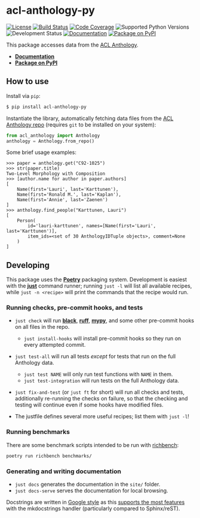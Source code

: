 # acl-anthology-py

[![License](https://img.shields.io/github/license/mbollmann/acl-anthology-py)](LICENSE)
[![Build Status](https://img.shields.io/github/actions/workflow/status/mbollmann/acl-anthology-py/code-quality.yml)](https://github.com/mbollmann/acl-anthology-py/actions/workflows/code-quality.yml)
[![Code Coverage](https://img.shields.io/codecov/c/gh/mbollmann/acl-anthology-py)](https://codecov.io/gh/mbollmann/acl-anthology-py)
![Supported Python Versions](https://img.shields.io/pypi/pyversions/acl-anthology-py)
![Development Status](https://img.shields.io/pypi/status/acl-anthology-py)
[![Documentation](https://img.shields.io/readthedocs/acl-anthology-py)](https://acl-anthology-py.readthedocs.io/en/latest/)
[![Package on PyPI](https://img.shields.io/pypi/v/acl-anthology-py)](https://pypi.org/project/acl-anthology-py/)

This package accesses data from the [ACL
Anthology](https://github.com/acl-org/acl-anthology).

- [**Documentation**](https://acl-anthology-py.readthedocs.io/en/latest/)
- [**Package on PyPI**](https://pypi.org/project/acl-anthology-py/)

## How to use

Install via `pip`:

```bash
$ pip install acl-anthology-py
```

Instantiate the library, automatically fetching data files from the [ACL
Anthology repo](https://github.com/acl-org/acl-anthology) (requires `git` to be
installed on your system):

```python
from acl_anthology import Anthology
anthology = Anthology.from_repo()
```

Some brief usage examples:

```pycon
>>> paper = anthology.get("C92-1025")
>>> str(paper.title)
Two-Level Morphology with Composition
>>> [author.name for author in paper.authors]
[
    Name(first='Lauri', last='Karttunen'),
    Name(first='Ronald M.', last='Kaplan'),
    Name(first='Annie', last='Zaenen')
]
>>> anthology.find_people("Karttunen, Lauri")
[
    Person(
        id='lauri-karttunen', names=[Name(first='Lauri', last='Karttunen')],
        item_ids=<set of 30 AnthologyIDTuple objects>, comment=None
    )
]
```

## Developing

This package uses the [**Poetry**](https://python-poetry.org/) packaging system.
Development is easiest with the [**just**](https://github.com/casey/just)
command runner; running `just -l` will list all available recipes, while `just
-n <recipe>` will print the commands that the recipe would run.

### Running checks, pre-commit hooks, and tests

- `just check` will run [**black**](https://github.com/psf/black),
   [**ruff**](https://github.com/charliermarsh/ruff),
   [**mypy**](https://mypy.readthedocs.io), and some other pre-commit hooks on all
   files in the repo.

    - `just install-hooks` will install pre-commit hooks so they run on every
      attempted commit.

- `just test-all` will run all tests _except_ for tests that run on the full
  Anthology data.

    - `just test NAME` will only run test functions with `NAME` in them.
    - `just test-integration` will run tests on the full Anthology data.

- `just fix-and-test` (or `just ft` for short) will run all checks and tests,
  additionally re-running the checks on failure, so that the checking and
  testing will continue even if some hooks have modified files.

- The justfile defines several more useful recipes; list them with `just -l`!

### Running benchmarks

There are some benchmark scripts intended to be run with
[richbench](https://github.com/tonybaloney/rich-bench):

```bash
poetry run richbench benchmarks/
```

### Generating and writing documentation

- `just docs` generates the documentation in the `site/` folder.
- `just docs-serve` serves the documentation for local browsing.

Docstrings are written in [Google
style](https://github.com/google/styleguide/blob/gh-pages/pyguide.md#38-comments-and-docstrings)
as this [supports the most
features](https://mkdocstrings.github.io/griffe/docstrings/#parsers-features)
with the mkdocstrings handler (particularly compared to Sphinx/reST).
